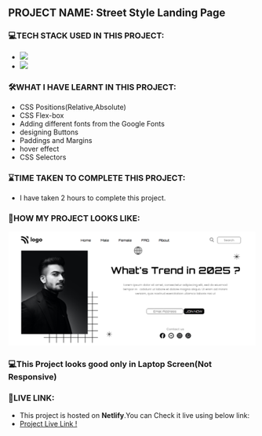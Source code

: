 ## PROJECT NAME: Street Style Landing Page

### **💻TECH STACK USED IN THIS PROJECT:** 
- <img src="https://img.shields.io/badge/HTML5-E34F26?style=for-the-badge&logo=html5&logoColor=white" />
- <img src="https://img.shields.io/badge/CSS3-1572B6?style=for-the-badge&logo=css3&logoColor=white" />

### **🛠WHAT I HAVE LEARNT IN THIS PROJECT:** 
- CSS Positions(Relative,Absolute)
- CSS Flex-box
- Adding different fonts from the Google Fonts
- designing Buttons 
- Paddings and Margins
- hover effect
- CSS Selectors

### **⌛TIME TAKEN TO COMPLETE THIS PROJECT:** 
- I have taken 2 hours to complete this project.

### **👀HOW MY PROJECT LOOKS LIKE:**
![Street Style Landing Page](ScreenCapture-Of-Street-Style-Landing-Page.png)

### 💻This Project looks good only in **Laptop Screen**(Not Responsive)

### **🚀LIVE LINK:**
-  This project is hosted on **Netlify**.You can Check it live using below link: 
-  [Project Live Link !](https://631a8e2e16d4cf346e350f80--jocular-macaron-c1dc96.netlify.app/)

